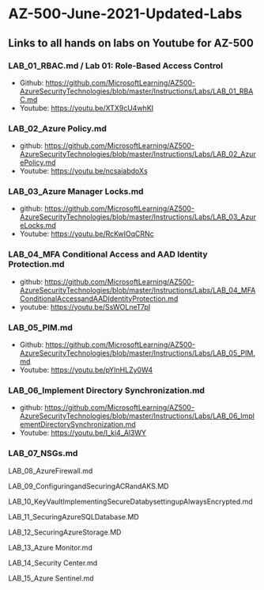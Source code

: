 # AZ-500-June-2021-Updated-Labs
## Links to all hands on labs on Youtube for AZ-500 


### LAB_01_RBAC.md / Lab 01: Role-Based Access Control
- Github: https://github.com/MicrosoftLearning/AZ500-AzureSecurityTechnologies/blob/master/Instructions/Labs/LAB_01_RBAC.md
- Youtube: https://youtu.be/XTX9cU4whKI


### LAB_02_Azure Policy.md
- github: https://github.com/MicrosoftLearning/AZ500-AzureSecurityTechnologies/blob/master/Instructions/Labs/LAB_02_AzurePolicy.md
- Youtube: https://youtu.be/ncsaiabdoXs

### LAB_03_Azure Manager Locks.md
- github: https://github.com/MicrosoftLearning/AZ500-AzureSecurityTechnologies/blob/master/Instructions/Labs/LAB_03_AzureLocks.md
- Youtube: https://youtu.be/RcKwIOqCRNc

### LAB_04_MFA Conditional Access and AAD Identity Protection.md
- github: https://github.com/MicrosoftLearning/AZ500-AzureSecurityTechnologies/blob/master/Instructions/Labs/LAB_04_MFAConditionalAccessandAADIdentityProtection.md
- youtube: https://youtu.be/SsWOLneT7pI

### LAB_05_PIM.md
- Github: https://github.com/MicrosoftLearning/AZ500-AzureSecurityTechnologies/blob/master/Instructions/Labs/LAB_05_PIM.md
- Youtube: https://youtu.be/pYInHLZy0W4

### LAB_06_Implement Directory Synchronization.md
- github: https://github.com/MicrosoftLearning/AZ500-AzureSecurityTechnologies/blob/master/Instructions/Labs/LAB_06_ImplementDirectorySynchronization.md
- Youtube: https://youtu.be/I_ki4_Al3WY

### LAB_07_NSGs.md

LAB_08_AzureFirewall.md

LAB_09_ConfiguringandSecuringACRandAKS.MD

LAB_10_KeyVaultImplementingSecureDatabysettingupAlwaysEncrypted.md

LAB_11_SecuringAzureSQLDatabase.MD

LAB_12_SecuringAzureStorage.MD

LAB_13_Azure Monitor.md

LAB_14_Security Center.md

LAB_15_Azure Sentinel.md

